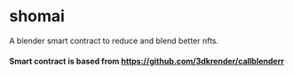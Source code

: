 # shomai

A blender smart contract to reduce and blend better nfts.

#### Smart contract is based from https://github.com/3dkrender/callblenderr
